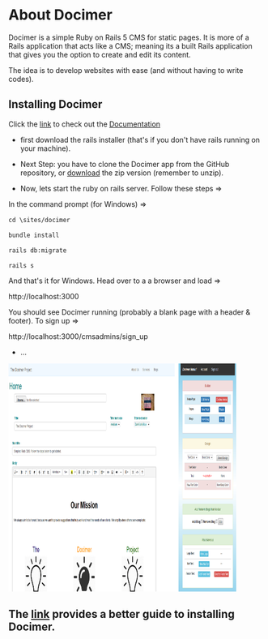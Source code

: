 # About Docimer

 Docimer is a simple Ruby on Rails 5 CMS for static pages. It is more of a Rails application that acts like a CMS; meaning its a built Rails application that gives you the option to create and edit its content.

The idea is to develop websites with ease (and without having to write codes). 

## Installing Docimer

Click the <a href="https://ohiodn8.github.io/Docimer/" target="_blank">link</a> to check out the <a href="https://ohiodn8.github.io/Docimer/" target="_blank">Documentation</a>


* first download the rails installer (that's if you don't have rails running on your machine).

* Next Step: you have to clone the Docimer app from the GitHub repository, or <a href="https://github.com/ohiodn8/Docimer/archive/master.zip" target="_blank">
download</a> the zip version (remember to unzip).

* Now, lets start the ruby on rails server. Follow these steps =>

In the command prompt (for Windows) =>

<pre><code>cd \sites/docimer</code></pre>

<pre><code>bundle install</code></pre>

<pre><code>rails db:migrate</code></pre>

<pre><code>rails s</code></pre>

And that's it for Windows. Head over to a a browser and load =>

http://localhost:3000

You should see Docimer running (probably a blank page with a header & footer). To sign up =>

http://localhost:3000/cmsadmins/sign_up

* ...

 <img src="https://github.com/ohiodn8/Docimer/blob/master/docs/docimer-screenshot.png" alt="docimer-screenshot" height="450" width="450"> 


## The <a href="https://ohiodn8.github.io/Docimer/" target="_blank">link</a> provides a better guide to installing Docimer.

